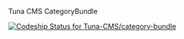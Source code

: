 Tuna CMS CategoryBundle

[ ![Codeship Status for Tuna-CMS/category-bundle](https://app.codeship.com/projects/7ba54e50-c3a0-0134-d292-56ae29765c5b/status?branch=master)](https://app.codeship.com/projects/197667)